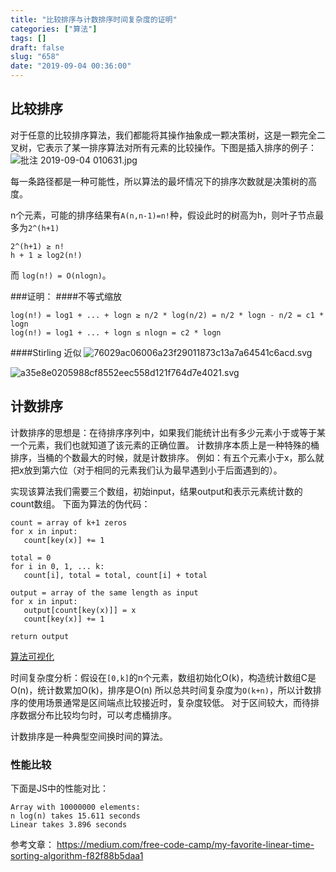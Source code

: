 ```yaml
---
title: "比较排序与计数排序时间复杂度的证明"
categories: ["算法"]
tags: []
draft: false
slug: "658"
date: "2019-09-04 00:36:00"
---
```


## 比较排序

对于任意的比较排序算法，我们都能将其操作抽象成一颗决策树，这是一颗完全二叉树，它表示了某一排序算法对所有元素的比较操作。下图是插入排序的例子：
![批注 2019-09-04 010631.jpg][1]

每一条路径都是一种可能性，所以算法的最坏情况下的排序次数就是决策树的高度。

n个元素，可能的排序结果有`A(n,n-1)=n!`种，假设此时的树高为h，则叶子节点最多为`2^(h+1)`
```text
2^(h+1) ≥ n!  
h + 1 ≥ log2(n!)
```
而 `log(n!) = O(nlogn)`。

###证明：
####不等式缩放
```text
log(n!) = log1 + ... + logn ≥ n/2 * log(n/2) = n/2 * logn - n/2 = c1 * logn
log(n!) = log1 + ... + logn ≤ nlogn = c2 * logn
```

####Stirling 近似
![76029ac06006a23f29011873c13a7a64541c6acd.svg][3]

![a35e8e0205988cf8552eec558d121f764d7e4021.svg][2]


## 计数排序
计数排序的思想是：在待排序序列中，如果我们能统计出有多少元素小于或等于某一个元素，我们也就知道了该元素的正确位置。
计数排序本质上是一种特殊的桶排序，当桶的个数最大的时候，就是计数排序。
例如：有五个元素小于x，那么就把x放到第六位（对于相同的元素我们认为最早遇到小于后面遇到的）。

实现该算法我们需要三个数组，初始input，结果output和表示元素统计数的count数组。
下面为算法的伪代码：
```text
count = array of k+1 zeros
for x in input:
   count[key(x)] += 1

total = 0
for i in 0, 1, ... k:
   count[i], total = total, count[i] + total

output = array of the same length as input
for x in input:
   output[count[key(x)]] = x
   count[key(x)] += 1

return output
```

[算法可视化](https://www.cs.usfca.edu/~galles/visualization/CountingSort.html)

时间复杂度分析：假设在`[0,k]`的n个元素，数组初始化O(k)，构造统计数组C是O(n)，统计数累加O(k)，排序是O(n)
所以总共时间复杂度为`O(k+n)`，所以计数排序的使用场景通常是区间端点比较接近时，复杂度较低。
对于区间较大，而待排序数据分布比较均匀时，可以考虑桶排序。

计数排序是一种典型空间换时间的算法。

### 性能比较
下面是JS中的性能对比：
```text
Array with 10000000 elements:
n log(n) takes 15.611 seconds
Linear takes 3.896 seconds
```
  [1]: https://zhangchen915.com/usr/uploads/2019/09/373204537.jpg
  [2]: https://zhangchen915.com/usr/uploads/2019/09/758703429.svg
  [3]: https://zhangchen915.com/usr/uploads/2019/09/372566834.svg

参考文章：
https://medium.com/free-code-camp/my-favorite-linear-time-sorting-algorithm-f82f88b5daa1
